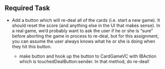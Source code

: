 ## Required Task
-  Add a button which will re-deal all of the cards (i.e. start a new game). It should reset the score (and anything else in the UI that makes sense). In a real game, we’d probably want to ask the user if he or she is “sure” before aborting the game in process to re-deal, but for this assignment, you can assume the user always knows what he or she is doing when they hit this button.

   - make button and hook up the button to CardGameVC with IBAction which is touchedDealButton:sender. In that method, do re-deal!
